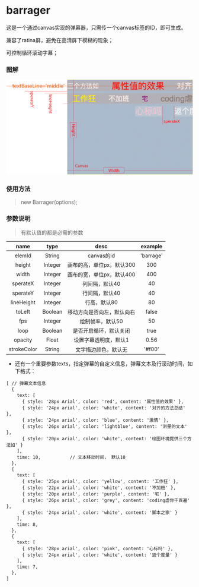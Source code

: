 # barrager
这是一个通过canvas实现的弹幕器，只需传一个canvas标签的ID，即可生成。

兼容了ratina屏，避免在高清屏下模糊的现象；

可控制循环滚动字幕；

### 图解

![image](./static/images/op.png)
### 使用方法

> new Barrager(options);

### 参数说明
> 有默认值的都是必需的参数

|    name    |  type   |      desc       |  example  |
| :--------: | :-----: | :-------------: | :-------: |
|   elemId   | String  |    canvas的id    | 'barrage' |
|   height   | Integer | 画布的高，单位px，默认300 |    300    |
|   width    | Integer | 画布的宽，单位px，默认400 |    400    |
|  sperateX  | Integer |    列间隔，默认40     |    40     |
|  sperateY  | Integer |    行间隔，默认40     |    40     |
| lineHeight | Integer |     行高，默认80     |    80     |
|   toLeft   | Boolean |  移动方向是否向左，默认向右  |   false   |
|    fps     | Integer |    绘制帧率，默认50    |    50     |
|    loop    | Boolean |   是否开启循环，默认关闭   |   true    |
|    opacity    | Float |   设置字幕透明度，默认1   |   0.56    |
|    strokeColor    | String |   文字描边颜色，默认无   |    '#f00'    |



* 还有一个重要参数texts，指定弹幕的自定义信息，弹幕文本及行滚动时间，如下格式：

```
[ // 弹幕文本信息
  {
    text: [
      { style: '28px Arial', color: 'red', content: '属性值的效果' },
      { style: '24px arial', color: 'white', content: '对齐的方法总结' },
      { style: '24px arial', color: 'blue', content: '激情' },
      { style: '26px arial', color: 'lightblue', content: '测量的文本' },
      { style: '20px arial', color: 'white', content: '绘图环境提供三个方法如' }
    ],
    time: 10,           // 文本移动时间， 默认10
  },
  {
    text: [
      { style: '25px arial', color: 'yellow', content: '工作狂' },
      { style: '22px arial', color: 'white', content: '不加班' },
      { style: '20px arial', color: 'purple', content: '宅' },
      { style: '26px arial', color: 'grey', content: 'coding虐你千百遍' },
      { style: '24px arial', color: 'white', content: '脚本之家' }
    ],
    time: 8,
  },
  {
    text: [
      { style: '28px arial', color: 'pink', content: '心标吗' },
      { style: '24px arial', color: 'white', content: '返个度量' }
    ],
    time: 7,
  },
]
```
